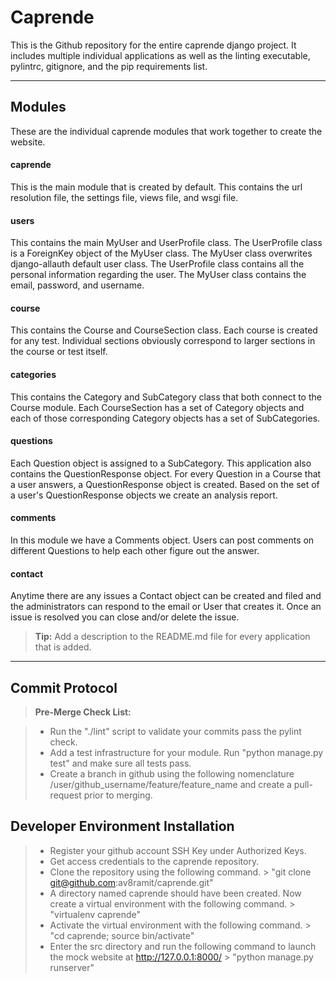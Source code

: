 Caprende
===================


This is the Github repository for the entire caprende django project. It includes multiple individual applications as well as the linting executable, pylintrc, gitignore, and the pip requirements list.

----------


Modules
-------------

These are the individual caprende modules that work together to create the website.

#### <i class="icon-file"></i> caprende
This is the main module that is created by default. This contains the url resolution file, the settings file, views file, and wsgi file.

#### <i class="icon-file"></i> users

This contains the main MyUser and UserProfile class. The UserProfile class is a ForeignKey object of the MyUser class. The MyUser class overwrites django-allauth default user class. The UserProfile class contains all the personal information regarding the user. The MyUser class contains the email, password, and username.

#### <i class="icon-file"></i> course

This contains the Course and CourseSection class. Each course is created for any test. Individual sections obviously correspond to larger sections in the course or test itself. 

#### <i class="icon-file"></i> categories

This contains the Category and SubCategory class that both connect to the Course module. Each CourseSection has a set of Category objects and each of those corresponding Category objects has a set of SubCategories.

#### <i class="icon-file"></i> questions

Each Question object is assigned to a SubCategory. This application also contains the QuestionResponse object. For every Question in a Course that a user answers, a QuestionResponse object is created. Based on the set of a user's QuestionResponse objects we create an analysis report.

#### <i class="icon-file"></i> comments

In this module we have a Comments object. Users can post comments on different Questions to help each other figure out the answer.

#### <i class="icon-file"></i> contact

Anytime there are any issues a Contact object can be created and filed and the administrators can respond to the email or User that creates it. Once an issue is resolved you can close and/or delete the issue.

> **Tip:** Add a description to the README.md file for every application that is added.


----------


Commit Protocol
-------------------

> **Pre-Merge Check List:**

> - Run the "./lint" script to validate your commits pass the pylint check.
> - Add a test infrastructure for your module. Run "python manage.py test" and make sure all tests pass.
> - Create a branch in github using the following nomenclature /user/github_username/feature/feature_name and create a pull-request prior to merging.

Developer Environment Installation
-------------------

> - Register your github account SSH Key under Authorized Keys.
> - Get access credentials to the caprende repository.
> - Clone the repository using the following command. 
	> "git clone git@github.com:av8ramit/caprende.git"
> - A directory named caprende should have been created. Now create a virtual environment with the following command.
	> "virtualenv caprende"
> - Activate the virtual environment with the following command.
	> "cd caprende; source bin/activate"
> - Enter the src directory and run the following command to launch the mock website at http://127.0.0.1:8000/
	> "python manage.py runserver"

